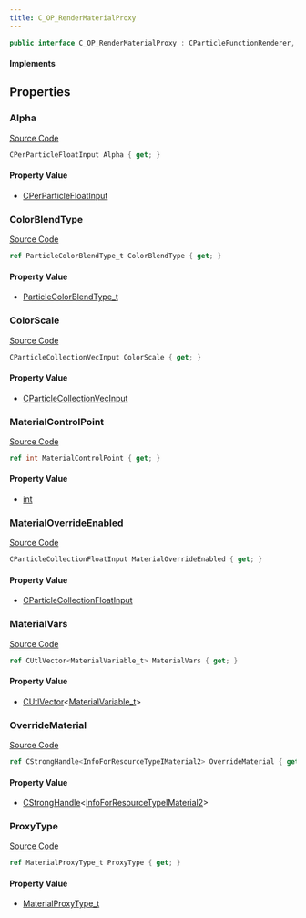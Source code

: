 ```yaml
---
title: C_OP_RenderMaterialProxy
---
```


```csharp
public interface C_OP_RenderMaterialProxy : CParticleFunctionRenderer, CParticleFunction, ISchemaClass<CParticleFunction>, ISchemaClass<CParticleFunctionRenderer>, ISchemaClass<C_OP_RenderMaterialProxy>, ISchemaField, ISchemaClass, INativeHandle
```

#### Implements

## Properties

### Alpha

[Source Code](https://github.com/swiftly-solution/swiftlys2/blob/main/managed/src/SwiftlyS2.Generated/Schemas/Interfaces/C_OP_RenderMaterialProxy.cs#L29)

```csharp
CPerParticleFloatInput Alpha { get; }
```

#### Property Value

- [CPerParticleFloatInput](/docs/api/shared/schemadefinitions/cperparticlefloatinput)

### ColorBlendType

[Source Code](https://github.com/swiftly-solution/swiftlys2/blob/main/managed/src/SwiftlyS2.Generated/Schemas/Interfaces/C_OP_RenderMaterialProxy.cs#L31)

```csharp
ref ParticleColorBlendType_t ColorBlendType { get; }
```

#### Property Value

- [ParticleColorBlendType_t](/docs/api/shared/schemadefinitions/particlecolorblendtype_t)

### ColorScale

[Source Code](https://github.com/swiftly-solution/swiftlys2/blob/main/managed/src/SwiftlyS2.Generated/Schemas/Interfaces/C_OP_RenderMaterialProxy.cs#L27)

```csharp
CParticleCollectionVecInput ColorScale { get; }
```

#### Property Value

- [CParticleCollectionVecInput](/docs/api/shared/schemadefinitions/cparticlecollectionvecinput)

### MaterialControlPoint

[Source Code](https://github.com/swiftly-solution/swiftlys2/blob/main/managed/src/SwiftlyS2.Generated/Schemas/Interfaces/C_OP_RenderMaterialProxy.cs#L17)

```csharp
ref int MaterialControlPoint { get; }
```

#### Property Value

- [int](https://learn.microsoft.com/dotnet/api/system.int32)

### MaterialOverrideEnabled

[Source Code](https://github.com/swiftly-solution/swiftlys2/blob/main/managed/src/SwiftlyS2.Generated/Schemas/Interfaces/C_OP_RenderMaterialProxy.cs#L25)

```csharp
CParticleCollectionFloatInput MaterialOverrideEnabled { get; }
```

#### Property Value

- [CParticleCollectionFloatInput](/docs/api/shared/schemadefinitions/cparticlecollectionfloatinput)

### MaterialVars

[Source Code](https://github.com/swiftly-solution/swiftlys2/blob/main/managed/src/SwiftlyS2.Generated/Schemas/Interfaces/C_OP_RenderMaterialProxy.cs#L21)

```csharp
ref CUtlVector<MaterialVariable_t> MaterialVars { get; }
```

#### Property Value

- [CUtlVector](/docs/api/-1)<[MaterialVariable_t](/docs/api/shared/schemadefinitions/materialvariable_t)>

### OverrideMaterial

[Source Code](https://github.com/swiftly-solution/swiftlys2/blob/main/managed/src/SwiftlyS2.Generated/Schemas/Interfaces/C_OP_RenderMaterialProxy.cs#L23)

```csharp
ref CStrongHandle<InfoForResourceTypeIMaterial2> OverrideMaterial { get; }
```

#### Property Value

- [CStrongHandle](/docs/api/shared/natives/cstronghandle-1)<[InfoForResourceTypeIMaterial2](/docs/api/shared/schemadefinitions/infoforresourcetypeimaterial2)>

### ProxyType

[Source Code](https://github.com/swiftly-solution/swiftlys2/blob/main/managed/src/SwiftlyS2.Generated/Schemas/Interfaces/C_OP_RenderMaterialProxy.cs#L19)

```csharp
ref MaterialProxyType_t ProxyType { get; }
```

#### Property Value

- [MaterialProxyType_t](/docs/api/shared/schemadefinitions/materialproxytype_t)

